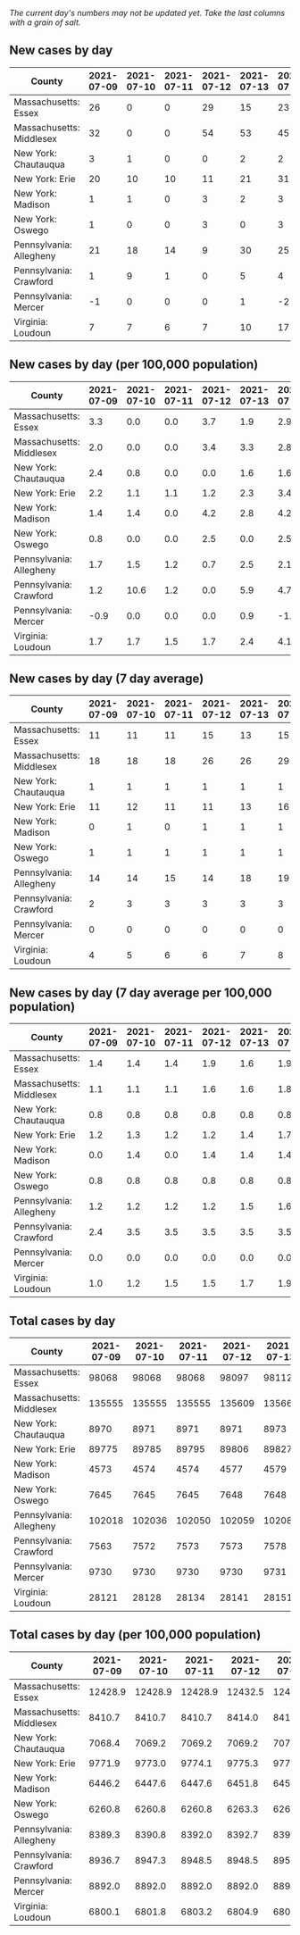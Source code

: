 _The current day's numbers may not be updated yet. Take the last columns with a grain of salt._
## New cases by day

| County | 2021-07-09 | 2021-07-10 | 2021-07-11 | 2021-07-12 | 2021-07-13 | 2021-07-14 | 2021-07-15 |
| --- | --- | --- | --- | --- | --- | --- | --- |
| Massachusetts: Essex | 26 | 0 | 0 | 29 | 15 | 23 |  |
| Massachusetts: Middlesex | 32 | 0 | 0 | 54 | 53 | 45 |  |
| New York: Chautauqua | 3 | 1 | 0 | 0 | 2 | 2 |  |
| New York: Erie | 20 | 10 | 10 | 11 | 21 | 31 |  |
| New York: Madison | 1 | 1 | 0 | 3 | 2 | 3 |  |
| New York: Oswego | 1 | 0 | 0 | 3 | 0 | 3 |  |
| Pennsylvania: Allegheny | 21 | 18 | 14 | 9 | 30 | 25 |  |
| Pennsylvania: Crawford | 1 | 9 | 1 | 0 | 5 | 4 |  |
| Pennsylvania: Mercer | -1 | 0 | 0 | 0 | 1 | -2 |  |
| Virginia: Loudoun | 7 | 7 | 6 | 7 | 10 | 17 |  |

## New cases by day (per 100,000 population)

| County | 2021-07-09 | 2021-07-10 | 2021-07-11 | 2021-07-12 | 2021-07-13 | 2021-07-14 | 2021-07-15 |
| --- | --- | --- | --- | --- | --- | --- | --- |
| Massachusetts: Essex | 3.3 | 0.0 | 0.0 | 3.7 | 1.9 | 2.9 |  |
| Massachusetts: Middlesex | 2.0 | 0.0 | 0.0 | 3.4 | 3.3 | 2.8 |  |
| New York: Chautauqua | 2.4 | 0.8 | 0.0 | 0.0 | 1.6 | 1.6 |  |
| New York: Erie | 2.2 | 1.1 | 1.1 | 1.2 | 2.3 | 3.4 |  |
| New York: Madison | 1.4 | 1.4 | 0.0 | 4.2 | 2.8 | 4.2 |  |
| New York: Oswego | 0.8 | 0.0 | 0.0 | 2.5 | 0.0 | 2.5 |  |
| Pennsylvania: Allegheny | 1.7 | 1.5 | 1.2 | 0.7 | 2.5 | 2.1 |  |
| Pennsylvania: Crawford | 1.2 | 10.6 | 1.2 | 0.0 | 5.9 | 4.7 |  |
| Pennsylvania: Mercer | -0.9 | 0.0 | 0.0 | 0.0 | 0.9 | -1.8 |  |
| Virginia: Loudoun | 1.7 | 1.7 | 1.5 | 1.7 | 2.4 | 4.1 |  |

## New cases by day (7 day average)

| County | 2021-07-09 | 2021-07-10 | 2021-07-11 | 2021-07-12 | 2021-07-13 | 2021-07-14 | 2021-07-15 |
| --- | --- | --- | --- | --- | --- | --- | --- |
| Massachusetts: Essex | 11 | 11 | 11 | 15 | 13 | 15 |  |
| Massachusetts: Middlesex | 18 | 18 | 18 | 26 | 26 | 29 |  |
| New York: Chautauqua | 1 | 1 | 1 | 1 | 1 | 1 |  |
| New York: Erie | 11 | 12 | 11 | 11 | 13 | 16 |  |
| New York: Madison | 0 | 1 | 0 | 1 | 1 | 1 |  |
| New York: Oswego | 1 | 1 | 1 | 1 | 1 | 1 |  |
| Pennsylvania: Allegheny | 14 | 14 | 15 | 14 | 18 | 19 |  |
| Pennsylvania: Crawford | 2 | 3 | 3 | 3 | 3 | 3 |  |
| Pennsylvania: Mercer | 0 | 0 | 0 | 0 | 0 | 0 |  |
| Virginia: Loudoun | 4 | 5 | 6 | 6 | 7 | 8 |  |

## New cases by day (7 day average per 100,000 population)

| County | 2021-07-09 | 2021-07-10 | 2021-07-11 | 2021-07-12 | 2021-07-13 | 2021-07-14 | 2021-07-15 |
| --- | --- | --- | --- | --- | --- | --- | --- |
| Massachusetts: Essex | 1.4 | 1.4 | 1.4 | 1.9 | 1.6 | 1.9 |  |
| Massachusetts: Middlesex | 1.1 | 1.1 | 1.1 | 1.6 | 1.6 | 1.8 |  |
| New York: Chautauqua | 0.8 | 0.8 | 0.8 | 0.8 | 0.8 | 0.8 |  |
| New York: Erie | 1.2 | 1.3 | 1.2 | 1.2 | 1.4 | 1.7 |  |
| New York: Madison | 0.0 | 1.4 | 0.0 | 1.4 | 1.4 | 1.4 |  |
| New York: Oswego | 0.8 | 0.8 | 0.8 | 0.8 | 0.8 | 0.8 |  |
| Pennsylvania: Allegheny | 1.2 | 1.2 | 1.2 | 1.2 | 1.5 | 1.6 |  |
| Pennsylvania: Crawford | 2.4 | 3.5 | 3.5 | 3.5 | 3.5 | 3.5 |  |
| Pennsylvania: Mercer | 0.0 | 0.0 | 0.0 | 0.0 | 0.0 | 0.0 |  |
| Virginia: Loudoun | 1.0 | 1.2 | 1.5 | 1.5 | 1.7 | 1.9 |  |

## Total cases by day

| County | 2021-07-09 | 2021-07-10 | 2021-07-11 | 2021-07-12 | 2021-07-13 | 2021-07-14 | 2021-07-15 |
| --- | --- | --- | --- | --- | --- | --- | --- |
| Massachusetts: Essex | 98068 | 98068 | 98068 | 98097 | 98112 | 98135 |  |
| Massachusetts: Middlesex | 135555 | 135555 | 135555 | 135609 | 135662 | 135707 |  |
| New York: Chautauqua | 8970 | 8971 | 8971 | 8971 | 8973 | 8975 |  |
| New York: Erie | 89775 | 89785 | 89795 | 89806 | 89827 | 89858 |  |
| New York: Madison | 4573 | 4574 | 4574 | 4577 | 4579 | 4582 |  |
| New York: Oswego | 7645 | 7645 | 7645 | 7648 | 7648 | 7651 |  |
| Pennsylvania: Allegheny | 102018 | 102036 | 102050 | 102059 | 102089 | 102114 |  |
| Pennsylvania: Crawford | 7563 | 7572 | 7573 | 7573 | 7578 | 7582 |  |
| Pennsylvania: Mercer | 9730 | 9730 | 9730 | 9730 | 9731 | 9729 |  |
| Virginia: Loudoun | 28121 | 28128 | 28134 | 28141 | 28151 | 28168 |  |

## Total cases by day (per 100,000 population)

| County | 2021-07-09 | 2021-07-10 | 2021-07-11 | 2021-07-12 | 2021-07-13 | 2021-07-14 | 2021-07-15 |
| --- | --- | --- | --- | --- | --- | --- | --- |
| Massachusetts: Essex | 12428.9 | 12428.9 | 12428.9 | 12432.5 | 12434.4 | 12437.4 |  |
| Massachusetts: Middlesex | 8410.7 | 8410.7 | 8410.7 | 8414.0 | 8417.3 | 8420.1 |  |
| New York: Chautauqua | 7068.4 | 7069.2 | 7069.2 | 7069.2 | 7070.8 | 7072.3 |  |
| New York: Erie | 9771.9 | 9773.0 | 9774.1 | 9775.3 | 9777.6 | 9781.0 |  |
| New York: Madison | 6446.2 | 6447.6 | 6447.6 | 6451.8 | 6454.7 | 6458.9 |  |
| New York: Oswego | 6260.8 | 6260.8 | 6260.8 | 6263.3 | 6263.3 | 6265.7 |  |
| Pennsylvania: Allegheny | 8389.3 | 8390.8 | 8392.0 | 8392.7 | 8395.2 | 8397.2 |  |
| Pennsylvania: Crawford | 8936.7 | 8947.3 | 8948.5 | 8948.5 | 8954.4 | 8959.1 |  |
| Pennsylvania: Mercer | 8892.0 | 8892.0 | 8892.0 | 8892.0 | 8892.9 | 8891.1 |  |
| Virginia: Loudoun | 6800.1 | 6801.8 | 6803.2 | 6804.9 | 6807.3 | 6811.4 |  |
